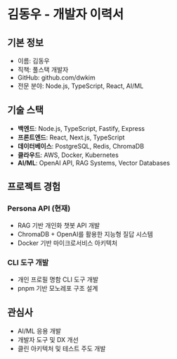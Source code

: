 # 김동우 - 개발자 이력서

## 기본 정보
- 이름: 김동우
- 직책: 풀스택 개발자
- GitHub: github.com/dwkim
- 전문 분야: Node.js, TypeScript, React, AI/ML

## 기술 스택
- **백엔드**: Node.js, TypeScript, Fastify, Express
- **프론트엔드**: React, Next.js, TypeScript  
- **데이터베이스**: PostgreSQL, Redis, ChromaDB
- **클라우드**: AWS, Docker, Kubernetes
- **AI/ML**: OpenAI API, RAG Systems, Vector Databases

## 프로젝트 경험
### Persona API (현재)
- RAG 기반 개인화 챗봇 API 개발
- ChromaDB + OpenAI를 활용한 지능형 질답 시스템
- Docker 기반 마이크로서비스 아키텍처

### CLI 도구 개발
- 개인 프로필 명함 CLI 도구 개발
- pnpm 기반 모노레포 구조 설계

## 관심사
- AI/ML 응용 개발
- 개발자 도구 및 DX 개선
- 클린 아키텍처 및 테스트 주도 개발